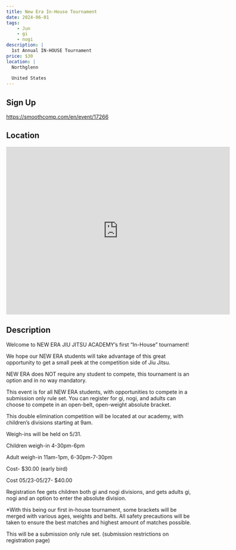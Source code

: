 ```yaml
---
title: New Era In-House Tournament
date: 2024-06-01
tags:
    - Jun
    - gi 
    - nogi 
description: |
  1st Annual IN-HOUSE Tournament
price: $30
location: |
  Northglenn
  
  United States
---
```

## Sign Up
https://smoothcomp.com/en/event/17266

## Location
<iframe src="https://www.google.com/maps/embed?pb=!1m18!1m12!1m3!1d12345.6789!2d-104.9799206!3d39.9018315!2m3!1f0!2f0!3f0!3m2!1i1024!2i768!4f13.1!3m3!1m2!1s0x0%3A0x0!2z39.9018315!5e0!3m2!1sen!2sus!4v1234567890" width="600" height="450" style="border:0;" allowfullscreen="" loading="lazy"></iframe>

## Description
Welcome to NEW ERA JIU JITSU ACADEMY’s first “In-House” tournament!


We hope our NEW ERA students will take advantage of this great opportunity to get a small peek at the competition side of Jiu Jitsu.


NEW ERA does NOT require any student to compete, this tournament is an option and in no way mandatory.


This event is for all NEW ERA students, with opportunities to compete in a submission only rule set. You can register for gi, nogi, and adults can choose to compete in an open-belt, open-weight absolute bracket.


This double elimination competition will be located at our academy, with children’s divisions starting at 9am.


Weigh-ins will be held on 5/31.


Children weigh-in 4-30pm-6pm


Adult weigh-in 11am-1pm, 6-30pm-7-30pm


Cost- $30.00 (early bird)


Cost 05/23-05/27- $40.00


Registration fee gets children both gi and nogi divisions, and gets adults gi, nogi and an option to enter the absolute division.


*With this being our first in-house tournament, some brackets will be merged with various ages, weights and belts. All safety precautions will be taken to ensure the best matches and highest amount of matches possible.


This will be a submission only rule set. (submission restrictions on registration page)